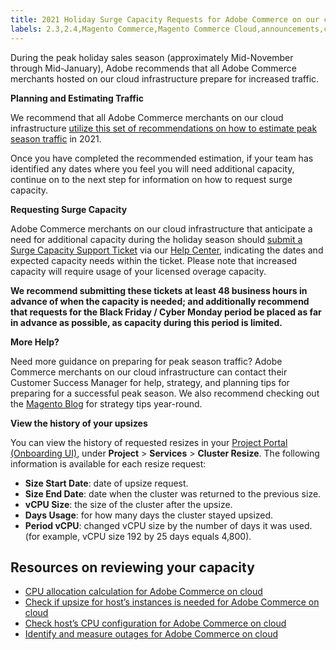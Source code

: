 ```yaml
---
title: 2021 Holiday Surge Capacity Requests for Adobe Commerce on our cloud infrastructure
labels: 2.3,2.4,Magento Commerce,Magento Commerce Cloud,announcements,capacity,infrastructure,performance,request,Adobe Commerce,cloud infrastructure,Black Friday,Cyber Monday
---
```


During the peak holiday sales season (approximately Mid-November through Mid-January), Adobe recommends that all Adobe Commerce merchants hosted on our cloud infrastructure prepare for increased traffic.

 **Planning and Estimating Traffic**  

We recommend that all Adobe Commerce merchants on our cloud infrastructure [utilize this set of recommendations on how to estimate peak season traffic](https://magento.com/blog/best-practices/five-ps-peak-season-performance-guide-preparing-your-infrastructure-high) in 2021.

Once you have completed the recommended estimation, if your team has identified any dates where you feel you will need additional capacity, continue on to the next step for information on how to request surge capacity.

 **Requesting Surge Capacity**

Adobe Commerce merchants on our cloud infrastructure that anticipate a need for additional capacity during the holiday season should [submit a Surge Capacity Support Ticket](https://support.magento.com/hc/en-us/articles/360041138511-How-to-request-temporary-additional-cloud-capacity-for-Magento-Commerce-Cloud) via our [Help Center](https://support.magento.com/hc/en-us), indicating the dates and expected capacity needs within the ticket. Please note that increased capacity will require usage of your licensed overage capacity.

**We recommend submitting these tickets at least 48 business hours in advance of when the capacity is needed; and additionally recommend that requests for the Black Friday / Cyber Monday period be placed as far in advance as possible, as capacity during this period is limited.**


 **More Help?**  

Need more guidance on preparing for peak season traffic? Adobe Commerce merchants on our cloud infrastructure can contact their Customer Success Manager for help, strategy, and planning tips for preparing for a successful peak season. We also recommend checking out the [Magento Blog](https://magento.com/blog) for strategy tips year-round.

**View the history of your upsizes**

You can view the history of requested resizes in your [Project Portal (Onboarding UI)](https://devdocs.magento.com/cloud/onboarding/onboarding-tasks.html), under **Project** > **Services** > **Cluster Resize**.
The following information is available for each resize request:

* **Size Start Date**: date of upsize request.
* **Size End Date**: date when the cluster was returned to the previous size.
* **vCPU Size**: the size of the cluster after the upsize.
* **Days Usage**: for how many days the cluster stayed upsized.
* **Period vCPU**: changed vCPU size by the number of days it was used. (for example, vCPU size 192 by 25 days equals 4,800).

## Resources on reviewing your capacity

* [CPU allocation calculation for Adobe Commerce on cloud](https://support.magento.com/hc/en-us/articles/360058551232)
* [Check if upsize for host’s instances is needed for Adobe Commerce on cloud](https://support.magento.com/hc/en-us/articles/360058506772)
* [Check host’s CPU configuration for Adobe Commerce on cloud](https://support.magento.com/hc/en-us/articles/360058507012O)
* [Identify and measure outages for Adobe Commerce on cloud](https://support.magento.com/hc/en-us/articles/4409500578957)
